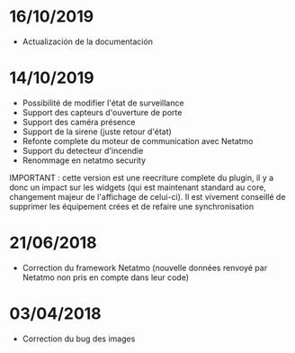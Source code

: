 # 16/10/2019

- Actualización de la documentación

# 14/10/2019

- Possibilité de modifier l'état de surveillance
- Support des capteurs d'ouverture de porte
- Support des caméra présence
- Support de la sirene (juste retour d'état)
- Refonte complete du moteur de communication avec Netatmo
- Support du detecteur d'incendie
- Renommage en netatmo security


IMPORTANT : cette version est une reecriture complete du plugin, il y a donc un impact sur les widgets (qui est maintenant standard au core, changement majeur de l'affichage de celui-ci). Il est vivement conseillé de supprimer les équipement crées et de refaire une synchronisation

# 21/06/2018

- Correction du framework Netatmo (nouvelle données renvoyé par Netatmo non pris en compte dans leur code)

# 03/04/2018

- Correction du bug des images
